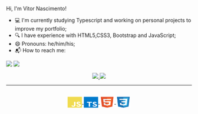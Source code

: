  Hi, I'm Vitor Nascimento! 
  - 💻 I'm currently studying Typescript and working on personal projects to improve my portfolio;
  - 🔍 I have experience with HTML5,CSS3, Bootstrap and JavaScript;
  - 😄 Pronouns: he/him/his;
  - 📬 How to reach me:
  
  <a href = "mailto:vittorr.nascimento@gmail.com"><img src="https://img.shields.io/badge/-Gmail-%23333?style=for-the-badge&logo=gmail&logoColor=white" target="_blank"></a>
  <a href="#" target="_blank"><img src="https://img.shields.io/badge/-LinkedIn-%230077B5?style=for-the-badge&logo=linkedin&logoColor=white" target="_blank"></a> 

<div align="center">
  <a href="https://github.com/rafaballerini">
  <img height="180em" src="https://github-readme-stats.vercel.app/api?username=josenascimento-dev&show_icons=true&theme=dracula&include_all_commits=true&count_private=true"/>
  <img height="180em" src="https://github-readme-stats.vercel.app/api/top-langs/?username=josenascimento-dev&layout=compact&langs_count=7&theme=dracula"/>
</div>
 <hr/>
  <div align="center" style="display: inline_block"><br>
  <img align="center" alt="jose-Js" height="30" width="40" src="https://raw.githubusercontent.com/devicons/devicon/master/icons/javascript/javascript-plain.svg">
  <img align="center" alt="jose-Ts" height="30" width="40" src="https://raw.githubusercontent.com/devicons/devicon/master/icons/typescript/typescript-plain.svg">
  <img align="center" alt="jose-HTML" height="30" width="40" src="https://raw.githubusercontent.com/devicons/devicon/master/icons/html5/html5-original.svg">
  <img align="center" alt="jose-CSS" height="30" width="40" src="https://raw.githubusercontent.com/devicons/devicon/master/icons/css3/css3-original.svg">

 
</div>



